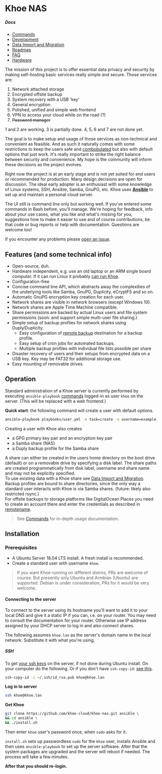 Khoe NAS
==========

##### Docs
- [Commands](docs/commands.md)
- [Development](docs/development.md)
- [Data Import and Migration](docs/migration.md)
- [Roadmap](https://github.com/khoe-cloud/khoe-nas/projects/2)
- [FAQ](https://github.com/khoe-cloud/khoe-nas/wiki/Frequently-Asked-Questions)
- [Hardware](https://github.com/khoe-cloud/khoe-nas/wiki/Hardware)

The mission of this project is to offer essential data privacy and security by making self-hosting basic services really simple and secure. Those services are:

1. Network attached storage
2. Encrypted offsite backup
3. System recovery with a USB 'key'
4. General encryption
5. Polished, unified and simple web frontend
6. VPN to access your cloud while on the road (?)
7. ~~Password manager~~

1 and 2 are working. 3 is partially done. 4, 5, 6 and 7 are not done yet.

The goal is to make setup and usage of those services as non-technical and convenient as feasible. And as such it naturally comes with some restrictions to keep the users safe and [combobulated](https://www.urbandictionary.com/define.php?term=combobulated) but also with default options that just work. It's really important to strike the right balance between security and convenience. My hope is the community will inform these decisions as the project evolves.

Right now the project is at an early stage and is not yet suited for end users or recommended for production. Many design decisions are open for discussion. The ideal early adopter is an enthusiast with some knowledge of Linux systems, SSH, Ansible, Samba, GnuPG, etc. Khoe uses [**Ansible**](https://github.com/ansible/ansible) to set up and maintain a personal cloud server.

The UI still is command line only but working well. If you've entered some commands in Bash before, you'll manage. We're hoping for feedback, info about your use cases, what you like and what's missing for you, suggestions how to make it easier to use and of course contributions, be that code or bug reports or help with documentation. Questions are welcome too!

If you encounter any problems please [open an issue](https://github.com/khoe-cloud/khoe-nas/issues/new).


## Features (and some technical info)

- Open-source, duh.
- Hardware independent, e.g. use an old laptop or an ARM single board computer. If it can run Linux it probably [can run Khoe](https://github.com/khoe-cloud/khoe-nas/wiki/Hardware).
- Configuration-free
- Concise command line API, which abstracts away the complexities of the underlying tools like Samba, GnuPG, Duplicity, eCryptFS and so on.
- Automatic GnuPG encryption key creation for each user.
- Network shares are visible in network browsers (except Windows 10).
- Network shares are Apple Time Machine compatible.
- Share permissions are backed by actual Linux users and file system permissions (soon: and support simple multi-user file sharing.)
- Simple setup of backup profiles for network shares using Duply/Duplicity.
  - Easy configuration of [remote backup](docs/commands.md#option-remotename) destination for a backup profile.
  - Easy setup of cron jobs for automated backups.
  - Multiple backup profiles with individual file lists possible per share
- Disaster recovery of users and their setups from encrypted data on a USB key. Key may be FAT32 for additional storage use.
- Easy mounting of removable drives.


## Operation

Standard administration of a Khoe server is currently performed by executing `ansible-playbook` [commands](docs/commands.md) logged-in as user `khoe` on the server. (This will be replaced with a web frontend.)

**Quick start**: the following command will create a user with default options.

```bash
ansible-playbook playbooks/user.yml -e task=create -e username=example1 -"e password='1234'"
```

Creating a user with Khoe also creates

- a GPG primary key pair and an encryption key pair
- a Samba share (NAS)
- a Duply backup profile for the Samba share

A share can either be created in the users home directory on the boot drive (default) or on a removable drive by specifying a disk label. The share paths are created programmatically from disk label, username and share name and may not be explicitly specified.  
To use existing data with a Khoe share see [Data Import and Migration](docs/migration.md).  
Backup profiles are bound to share directories, since the only way a standard user interacts with Khoe is via Samba shares. (future: likely also restricted rsync.)  
For offsite backups to storage platforms like DigitalOcean Places you need to create an account there and enter the credentials as described in [remotename](docs/commands.md#option-remotename).

> See [Commands](docs/commands.md) for in-depth usage documentation.


## Installation

### Prerequisites

- A Ubuntu Server 18.04 LTS install. A fresh install is recommended.
- Create a standard user with username `khoe`.

> If you want Khoe running on different distros, PRs are welcome of course. But presently only Ubuntu and Armbian (Ubuntu) are supported. Debian is under consideration, PRs for it would be very welcome.


#### Connecting to the server

To connect to the server using its hostname you'll want to add it to your local DNS and give it a static IP if you can, i.e. on your router. You may need to consult the documentation for your router. Otherwise use IP address assigned by your DHCP server to log in and also connect shares.

The following assumes `khoe.lan` as the server's domain name in the local network. Substitute it with what you're using.

##### SSH

To get [your ssh keys](https://help.github.com/en/articles/generating-a-new-ssh-key-and-adding-it-to-the-ssh-agent) on the server, if not done during Ubuntu install. On your computer do the following. Or if you don't have `ssh-copy-id`: [see this](https://serverfault.com/a/583659/311594).

```bash
ssh-copy-id -i ~/.ssh/id_rsa.pub khoe@khoe.lan
```

**Log in to server**

 ```bash
 ssh khoe@khoe.lan
 ```

**Get Khoe**

```bash
git clone https://github.com/khoe-cloud/khoe-nas.git ansible \
&& cd ansible \
&& ./install.sh
```
Then enter `khoe` user's password once, when `sudo` asks for it.

`install.sh` sets up passwordless `sudo` for the `khoe` user, installs Ansible and then uses `ansible-playbook` to set up the server software. After that the system packages are upgraded and the server will reboot if needed. The process will take a few minutes.

**After that you should re-login.**
